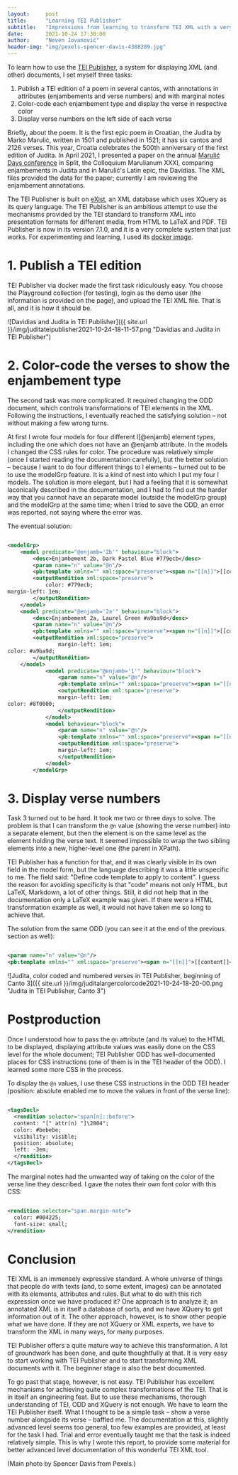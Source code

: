 ```yaml
---
layout:     post
title:      "Learning TEI Publisher"
subtitle:   "Impressions from learning to transform TEI XML with a very powerful tool, somewhat underdocumented at more advanced levels."
date:       2021-10-24 17:30:00
author:     "Neven Jovanović"
header-img: "img/pexels-spencer-davis-4388289.jpg"
---
```


To learn how to use the [TEI Publisher](https://teipublisher.com/), a system for displaying XML (and other) documents, I set myself three tasks:

1. Publish a TEI edition of a poem in several cantos, with annotations in attributes (enjambements and verse numbers) and with marginal notes
2. Color-code each enjambement type and display the verse in respective color
3. Display verse numbers on the left side of each verse

Briefly, about the poem. It is the first epic poem in Croatian, the Judita by Marko Marulić, written in 1501 and published in 1521; it has six cantos and 2126 verses. This year, Croatia celebrates the 500th anniversary of the first edition of Judita. In April 2021, I presented a paper on the annual [Marulić Days conference](https://www.knjizevni-krug.hr/novosti/novost-4/) in Split, the Colloquium Marulianum XXXI, comparing enjambements in Judita and in Marulić's Latin epic, the Davidias. The XML files provided the data for the paper; currently I am reviewing the enjambement annotations.

The TEI Publisher is built on [eXist](http://exist-db.org/), an XML database which uses XQuery as its query language. The TEI Publisher is an ambitious attempt to use the mechanisms provided by the TEI standard to transform XML into presentation formats for different media, from HTML to LaTeX and PDF. TEI Publisher is now in its version 7.1.0, and it is a very complete system that just works. For experimenting and learning, I used its [docker image](https://teipublisher.com/exist/apps/tei-publisher/doc/documentation.xml?root=3.7.7.11&action=search&view=div&odd=docbook.odd#3.7.7.11.3).

# 1. Publish a TEI edition

TEI Publisher via docker made the first task ridiculously easy. You choose the Playground collection (for testing), login as the demo user (the information is provided on the page), and upload the TEI XML file. That is all, and it is how it should be.

![Davidias and Judita in TEI Publisher]({{ site.url }}/img/juditateipublisher2021-10-24-18-11-57.png "Davidias and Judita in TEI Publisher")

# 2. Color-code the verses to show the enjambement type

The second task was more complicated. It required changing the ODD document, which controls transformations of TEI elements in the XML. Following the instructions, I eventually reached the satisfying solution – not without making a few wrong turns.

At first I wrote four models for four different l[@enjamb] element types, including the one which does not have an @enjamb attribute. In the models I changed the CSS rules for color. The procedure was relatively simple (once I started reading the documentation carefully), but the better solution – because I want to do four different things to l elements – turned out to be to use the modelGrp feature. It is a kind of nest into which I put my four l models. The solution is more elegant, but I had a feeling that it is somewhat laconically described in the documentation, and I had to find out the harder way that you cannot have an separate model (outside the modelGrp group) and the modelGrp at the same time; when I tried to save the ODD, an error was reported, not saying where the error was.

The eventual solution:

```xml

<modelGrp>
    <model predicate="@enjamb='2b'" behaviour="block">
        <desc>Enjambement 2b, Dark Pastel Blue #779ecb</desc>
        <param name="n" value="@n"/>
        <pb:template xmlns="" xml:space="preserve"><span n="[[n]]">[[content]]</span></pb:template>
        <outputRendition xml:space="preserve">
            color: #779ecb;
margin-left: 1em;
	    </outputRendition>
    </model>
    <model predicate="@enjamb='2a'" behaviour="block">
        <desc>Enjambement 2a, Laurel Green #a9ba9d</desc>
        <param name="n" value="@n"/>
        <pb:template xmlns="" xml:space="preserve"><span n="[[n]]">[[content]]</span></pb:template>
        <outputRendition xml:space="preserve">
                margin-left: 1em;
color: #a9ba9d;
        </outputRendition>
    </model>
            <model predicate="@enjamb='1'" behaviour="block">
                <param name="n" value="@n"/>
                <pb:template xmlns="" xml:space="preserve"><span n="[[n]]">[[content]]</span></pb:template>
                <outputRendition xml:space="preserve">
                margin-left: 1em;
color: #8f0000;
                </outputRendition>
            </model>
            <model behaviour="block">
                <param name="n" value="@n"/>
                <pb:template xmlns="" xml:space="preserve"><span n="[[n]]">[[content]]</span></pb:template>
                <outputRendition xml:space="preserve">
                margin-left: 1em;
                </outputRendition>
            </model>
        </modelGrp>

```

# 3. Display verse numbers

Task 3 turned out to be hard. It took me two or three days to solve. The problem is that I can transform the `@n` value (showing the verse number) into a separate element, but then the element is on the same level as the element holding the verse text. It seemed impossible to wrap the two sibling elements into a new, higher-level one (the parent in XPath).

TEI Publisher has a function for that, and it was clearly visible in its own field in the model form, but the language describing it was a little unspecific to me. The field said: "Define code template to apply to content". I guess the reason for avoiding specificity is that "code" means not only HTML, but LaTeX, Markdown, a lot of other things. Still, it did not help that in the documentation only a LaTeX example was given. If there were a HTML transformation example as well, it would not have taken me so long to achieve that.

The solution from the same ODD (you can see it at the end of the previous section as well):

```xml

<param name="n" value="@n"/>
<pb:template xmlns="" xml:space="preserve"><span n="[[n]]">[[content]]</span></pb:template>

```

![Judita, color coded and numbered verses in TEI Publisher, beginning of Canto 3]({{ site.url }}/img/juditalargercolorcode2021-10-24-18-20-00.png "Judita in TEI Publisher, Canto 3")

# Postproduction

Once I understood how to pass the `@n` attribute (and its value) to the HTML to be displayed, displaying attribute values was easily done on the CSS level for the whole document; TEI Publisher ODD has well-documented places for CSS instructions (one of them is in the TEI header of the ODD). I learned some more CSS in the process.

To display the `@n` values, I use these CSS instructions in the ODD TEI header (position: absolute enabled me to move the values in front of the verse line):

```xml

<tagsDecl>
  <rendition selector="span[n]::before">
  content: "[" attr(n) "]\2004";
  color: #bebebe;
  visibility: visible;
  position: absolute;
  left: -3em;
  </rendition>
</tagsDecl>
```

The marginal notes had the unwanted way of taking on the color of the verse line they described. I gave the notes their own font color with this CSS:

```xml

<rendition selector="span.margin-note">
  color: #004225;
  font-size: small;
</rendition>

```

# Conclusion

TEI XML is an immensely expressive standard. A whole universe of things that people do with texts (and, to some extent, images) can be annotated with its elements, attributes and rules. But what to do with this rich expression once we have produced it? One approach is to analyze it; an annotated XML is in itself a database of sorts, and we have XQuery to get information out of it. The other approach, however, is to show other people what we have done. If they are not XQuery or XML experts, we have to transform the XML in many ways, for many purposes.

TEI Publisher offers a quite mature way to achieve this transformation. A lot of groundwork has been done, and quite thoughtfully at that. It is very easy to start working with TEI Publisher and to start transforming XML documents with it. The beginner stage is also the best documented.

To go past that stage, however, is not easy. TEI Publisher has excellent mechanisms for achieving quite complex transformations of the TEI. That is in itself an engineering feat. But to use these mechanisms, thorough understanding of TEI, ODD and XQuery is not enough. We have to learn the TEI Publisher itself. What I thought to be a simple task – show a verse number alongside its verse – baffled me. The documentation at this, slightly advanced level seems too general, too few examples are provided, at least for the task I had. Trial and error eventually taught me that the task is indeed relatively simple. This is why I wrote this report, to provide some material for better advanced level documentation of this wonderful TEI XML tool.



(Main photo by Spencer Davis from Pexels.)

